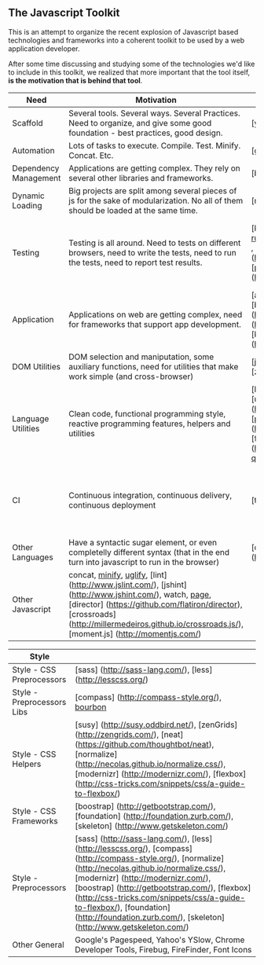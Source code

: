 ## The Javascript Toolkit

This is an attempt to organize the recent explosion of Javascript based technologies and frameworks into a coherent toolkit to be used by a web application developer.

After some time discussing and studying some of the technologies we'd like to include in this toolkit, we realized that more important that the tool itself, **is the motivation that is behind that tool**.



| Need | Motivation | Tools | Related Tools |
|------|------------|-------|---------------|
| Scaffold	 | Several tools. Several ways. Several Practices. Need to organize, and give some good foundation - best practices, good design.	| [yeoman] (http://yeoman.io/) | | 
| Automation | Lots of tasks to execute. Compile. Test. Minify. Concat. Etc. | [grunt] (http://gruntjs.com/) | [gulp] (http://gulpjs.com/), [broccoli](https://www.npmjs.org/package/broccoli) |
| Dependency Management | Applications are getting complex. They rely on several other libraries and frameworks. | [bower] (http://bower.io/) | [component](http://componentjs.com/), [NPM](https://www.npmjs.org/)|
| Dynamic Loading | Big projects are split among several pieces of js for the sake of modularization. No all of them should be loaded at the same time. | [require] (http://requirejs.org/) | [curl.js] (https://github.com/cujojs/curl), [browserify] (http://browserify.org/), [webpack] (http://webpack.github.io/) |
| Testing | Testing is all around. Need to tests on different browsers, need to write the tests, need to run the tests, need to report test results. | [karma] (http://karma-runner.github.io/0.12/index.html) , [jasmine] (http://jasmine.github.io/), [phantom] (http://phantomjs.org/) | [mocha] (http://visionmedia.github.io/mocha/), [qunit] (http://qunitjs.com/), [protractor](https://github.com/angular/protractor), [sinon] (http://sinonjs.org/), [saucelabs] (https://saucelabs.com/), [duck angular] (https://github.com/asengupta/duck-angular)  | |
| Application | Applications on web are getting complex, need for frameworks that support app development. | [angular] (https://angularjs.org/), [backbone] (http://backbonejs.org/), [ember] (http://emberjs.com/), [knockout] (http://knockoutjs.com/)
| DOM Utilities | DOM selection and maniputation, some auxiliary functions, need for utilities that make work simple (and cross-browser) | [jquery] (http://jquery.com/), [zepto] (http://zeptojs.com/) | | 
| Language Utilities | Clean code, functional programming style, reactive programming features, helpers and utilities | [lodash] (http://lodash.com/), [underscore] (http://underscorejs.org/), [promise] (https://www.promisejs.org/), [fn.js] (http://eliperelman.com/fn.js/), [q.js](https://github.com/kriskowal/q) | | 
| CI | Continuous integration, continuous delivery, continuous deployment | [travis ci] (https://travis-ci.org/) | [jenkins] (http://jenkins-ci.org/), [concrete] (https://github.com/ryankee/concrete), [semaphore] (https://semaphoreapp.com/), [go] (http://www.thoughtworks.com/products/go-continuous-delivery), [snap] (https://snap-ci.com/) | |
| Other Languages | Have a syntactic sugar element, or even completelly different syntax (that in the end turn into javascript to run in the browser) | [coffeescript] (http://coffeescript.org/) | [clojurescript] (https://github.com/clojure/clojurescript), [typescript] (http://www.typescriptlang.org/)| |
| Other Javascript | concat, [minify](http://minifiedjs.com/), [uglify](http://marijnhaverbeke.nl/uglifyjs), [lint] (http://www.jslint.com/), [jshint] (http://www.jshint.com/), watch, [page](http://visionmedia.github.io/page.js/), [director] (https://github.com/flatiron/director), [crossroads] (http://millermedeiros.github.io/crossroads.js/), [moment.js] (http://momentjs.com/) | | |

| Style | | 
|-------|-|
| Style - CSS Preprocessors | [sass] (http://sass-lang.com/), [less] (http://lesscss.org/) | 
| Style - Preprocessors Libs| [compass] (http://compass-style.org/), [bourbon](http://bourbon.io/) | 
| Style - CSS Helpers| [susy] (http://susy.oddbird.net/), [zenGrids] (http://zengrids.com/), [neat] (https://github.com/thoughtbot/neat), [normalize] (http://necolas.github.io/normalize.css/), [modernizr] (http://modernizr.com/), [flexbox] (http://css-tricks.com/snippets/css/a-guide-to-flexbox/) | 
| Style - CSS Frameworks| [boostrap] (http://getbootstrap.com/), [foundation] (http://foundation.zurb.com/), [skeleton] (http://www.getskeleton.com/) | 
| Style - Preprocessors | [sass] (http://sass-lang.com/), [less] (http://lesscss.org/), [compass] (http://compass-style.org/), [normalize] (http://necolas.github.io/normalize.css/), [modernizr] (http://modernizr.com/), [boostrap] (http://getbootstrap.com/), [flexbox] (http://css-tricks.com/snippets/css/a-guide-to-flexbox/), [foundation] (http://foundation.zurb.com/), [skeleton] (http://www.getskeleton.com/) | 
| Other General | Google's Pagespeed, Yahoo's YSlow, Chrome Developer Tools, Firebug, FireFinder, Font Icons| 
